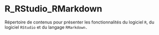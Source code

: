 # R_RStudio_RMarkdown
Répertoire de contenus pour présenter les fonctionnalités du logiciel `R`, du logiciel `RStudio` et du langage `RMarkdown.`
